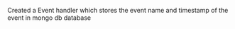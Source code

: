 Created a Event handler which stores the event name and timestamp of the event in mongo db database
